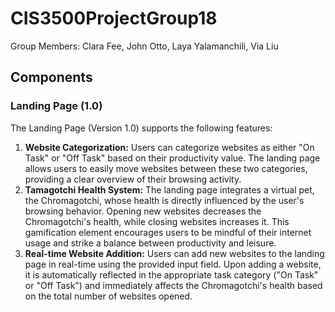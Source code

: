 # CIS3500ProjectGroup18

Group Members: Clara Fee, John Otto, Laya Yalamanchili, Via Liu

## Components

### Landing Page (1.0)

The Landing Page (Version 1.0) supports the following features:

1. **Website Categorization:** Users can categorize websites as either "On Task" or "Off Task" based on their productivity value. The landing page allows users to easily move websites between these two categories, providing a clear overview of their browsing activity.
2. **Tamagotchi Health System:** The landing page integrates a virtual pet, the Chromagotchi, whose health is directly influenced by the user's browsing behavior. Opening new websites decreases the Chromagotchi's health, while closing websites increases it. This gamification element encourages users to be mindful of their internet usage and strike a balance between productivity and leisure.
3. **Real-time Website Addition:** Users can add new websites to the landing page in real-time using the provided input field. Upon adding a website, it is automatically reflected in the appropriate task category ("On Task" or "Off Task") and immediately affects the Chromagotchi's health based on the total number of websites opened.
